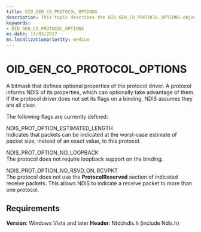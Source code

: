 ```yaml
---
title: OID_GEN_CO_PROTOCOL_OPTIONS
description: This topic describes the OID_GEN_CO_PROTOCOL_OPTIONS object identifier (OID).
keywords:
- OID_GEN_CO_PROTOCOL_OPTIONS
ms.date: 11/02/2017
ms.localizationpriority: medium
---
```


# OID_GEN_CO_PROTOCOL_OPTIONS

A bitmask that defines optional properties of the protocol driver. A protocol informs NDIS of its properties, which can optionally take advantage of them. If the protocol driver does not set its flags on a binding, NDIS assumes they are all clear.

The following flags are currently defined:

NDIS_PROT_OPTION_ESTIMATED_LENGTH  
Indicates that packets can be indicated at the worst-case estimate of packet size, instead of an exact value, to this protocol.

NDIS_PROT_OPTION_NO_LOOPBACK  
The protocol does not require loopback support on the binding.

NDIS_PROT_OPTION_NO_RSVD_ON_RCVPKT  
The protocol does not use the **ProtocolReserved** section of indicated receive packets. This allows NDIS to indicate a receive packet to more than one protocol.

## Requirements

**Version**: Windows Vista and later
**Header**: Ntddndis.h (include Ndis.h)

